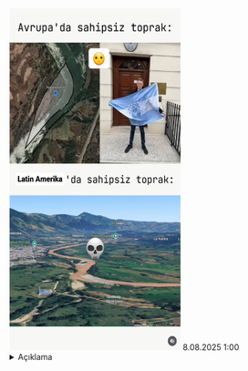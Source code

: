 <img src="https://raw.githubusercontent.com/ElaConeUmutDeniz/MizahimBen/refs/heads/main/mizahimben_officalmizahlar/8.08.2025%201_00%20koka.png" width="300" height="600">
<time>8.08.2025 1:00</time><details>
        <summary>Açıklama</summary>
      Birisi sırbistan hırvatistan arasında 125 dönüm alanı mutlu bir şekilde sahiplenen kişi, diğeri ise køkæīñ hammadesinin üretildiği, insanlık krizinin olduğu en büyük bölgelerden biri
    </details>
